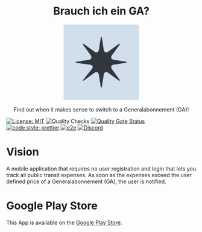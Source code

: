 <div align="center">
  <h1>Brauch ich ein GA?</h1>
  <img src="./assets/icon.png" width="200"/>
  <p>Find out when it makes sense to switch to a Generalabonnement (GA)!</p>
</div>

[![License: MIT](https://img.shields.io/badge/License-MIT-blue.svg)](https://opensource.org/licenses/MIT)
![Quality Checks](https://github.com/andrinmeier/brauch-ich-ein-ga/actions/workflows/quality_checks.yml/badge.svg)
[![Quality Gate Status](https://sonarcloud.io/api/project_badges/measure?project=andrinmeier_brauch-ich-ein-ga&metric=alert_status)](https://sonarcloud.io/summary/new_code?id=andrinmeier_brauch-ich-ein-ga)
[![code style: prettier](https://img.shields.io/badge/code_style-prettier-ff69b4.svg?style=flat-square)](https://github.com/prettier/prettier)
[![e2e](https://img.shields.io/badge/e2e-Cypress-04C38E.svg)](https://www.cypress.io/)
[![Discord](https://img.shields.io/discord/978401806990332014)](https://discord.com/channels/978401806990332014/978402326714916914)

# Vision

A mobile application that requires no user registration and login that lets you track all public transit expenses.
As soon as the expenses exceed the user defined price of a Generalabonnement (GA), the user is notified.

# Google Play Store

This App is available on the [Google Play Store](https://play.google.com/store/apps/details?id=ch.pricemeier.brauchicheinga).
